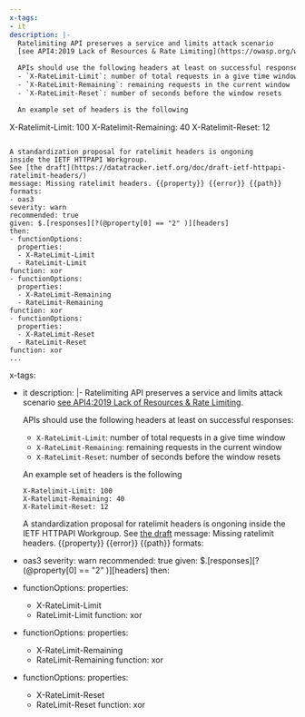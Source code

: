 ```yaml
---
x-tags:
- it
description: |-
  Ratelimiting API preserves a service and limits attack scenario
  [see API4:2019 Lack of Resources & Rate Limiting](https://owasp.org/www-project-api-security).

  APIs should use the following headers at least on successful responses:
  - `X-RateLimit-Limit`: number of total requests in a give time window
  - `X-RateLimit-Remaining`: remaining requests in the current window
  - `X-RateLimit-Reset`: number of seconds before the window resets

  An example set of headers is the following

  ```
  X-Ratelimit-Limit: 100
  X-Ratelimit-Remaining: 40
  X-Ratelimit-Reset: 12
  ```

  A standardization proposal for ratelimit headers is ongoning
  inside the IETF HTTPAPI Workgroup.
  See [the draft](https://datatracker.ietf.org/doc/draft-ietf-httpapi-ratelimit-headers/)
message: Missing ratelimit headers. {{property}} {{error}} {{path}}
formats:
- oas3
severity: warn
recommended: true
given: $.[responses][?(@property[0] == "2" )][headers]
then:
- functionOptions:
    properties:
    - X-RateLimit-Limit
    - RateLimit-Limit
  function: xor
- functionOptions:
    properties:
    - X-RateLimit-Remaining
    - RateLimit-Remaining
  function: xor
- functionOptions:
    properties:
    - X-RateLimit-Reset
    - RateLimit-Reset
  function: xor
...
```

x-tags:
- it
description: |-
  Ratelimiting API preserves a service and limits attack scenario
  [see API4:2019 Lack of Resources & Rate Limiting](https://owasp.org/www-project-api-security).

  APIs should use the following headers at least on successful responses:
  - `X-RateLimit-Limit`: number of total requests in a give time window
  - `X-RateLimit-Remaining`: remaining requests in the current window
  - `X-RateLimit-Reset`: number of seconds before the window resets

  An example set of headers is the following

  ```
  X-Ratelimit-Limit: 100
  X-Ratelimit-Remaining: 40
  X-Ratelimit-Reset: 12
  ```

  A standardization proposal for ratelimit headers is ongoning
  inside the IETF HTTPAPI Workgroup.
  See [the draft](https://datatracker.ietf.org/doc/draft-ietf-httpapi-ratelimit-headers/)
message: Missing ratelimit headers. {{property}} {{error}} {{path}}
formats:
- oas3
severity: warn
recommended: true
given: $.[responses][?(@property[0] == "2" )][headers]
then:
- functionOptions:
    properties:
    - X-RateLimit-Limit
    - RateLimit-Limit
  function: xor
- functionOptions:
    properties:
    - X-RateLimit-Remaining
    - RateLimit-Remaining
  function: xor
- functionOptions:
    properties:
    - X-RateLimit-Reset
    - RateLimit-Reset
  function: xor